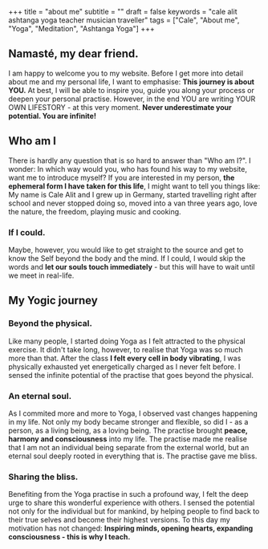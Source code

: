 +++
title = "about me"
subtitle = ""
draft = false
keywords = "cale alit ashtanga yoga teacher musician traveller"
tags = ["Cale", "About me", "Yoga", "Meditation", "Ashtanga Yoga"]
+++

## Namasté, my dear friend.

I am happy to welcome you to my website. Before I get more into detail about me and my personal life, I want to emphasise: **This journey is about YOU.** At best, I will be able to inspire you, guide you along your process or deepen your personal practise. However, in the end YOU are writing YOUR OWN LIFESTORY - at this very moment. **Never underestimate your potential. You are infinite!**

## Who am I

There is hardly any question that is so hard to answer than "Who am I?". I wonder: In which way would you, who has found his way to my website, want me to introduce myself? If you are interested in my person, **the ephemeral form I have taken for this life**, I might want to tell you things like: My name is Cale Alit and I grew up in Germany, started travelling right after school and never stopped doing so, moved into a van three years ago, love the nature, the freedom, playing music and cooking. 

### If I could.

Maybe, however, you would like to get straight to the source and get to know the Self beyond the body and the mind. If I could, I would skip the words and **let our souls touch immediately** - but this will have to wait until we meet in real-life. 

## My Yogic journey

### Beyond the physical.

Like many people, I started doing Yoga as I felt attracted to the physical exercise. It didn't take long, however, to realise that Yoga was so much more than that. After the class **I felt every cell in body vibrating**, I was physically exhausted yet energetically charged as I never felt before. I sensed the infinite potential of the practise that goes beyond the physical.

### An eternal soul.

As I commited more and more to Yoga, I observed vast changes happening in my life. Not only my body became stronger and flexible, so did I - as a person, as a living being, as a loving being. The practise brought **peace, harmony and consciousness** into my life. The practise made me realise that I am not an individual being separate from the external world, but an eternal soul deeply rooted in everything that is. The practise gave me bliss.

### Sharing the bliss.

Benefiting from the Yoga practise in such a profound way, I felt the deep urge to share this wonderful experience with others. I sensed the potential not only for the individual but for mankind, by helping people to find back to their true selves and become their highest versions. To this day my motivation has not changed: **Inspiring minds, opening hearts, expanding consciousness - this is why I teach.**